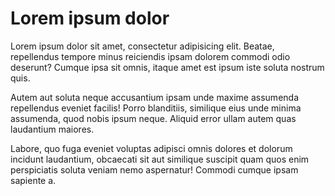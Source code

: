 # Lorem ipsum dolor

Lorem ipsum dolor sit amet, consectetur adipisicing elit. Beatae, repellendus tempore minus reiciendis ipsam dolorem commodi odio deserunt? Cumque ipsa sit omnis, itaque amet est ipsum iste soluta nostrum quis.

Autem aut soluta neque accusantium ipsam unde maxime assumenda repellendus eveniet facilis! Porro blanditiis, similique eius unde minima assumenda, quod nobis ipsum neque. Aliquid error ullam autem quas laudantium maiores.

Labore, quo fuga eveniet voluptas adipisci omnis dolores et dolorum incidunt laudantium, obcaecati sit aut similique suscipit quam quos enim perspiciatis soluta veniam nemo aspernatur! Commodi cumque ipsam sapiente a.
